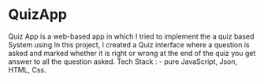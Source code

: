 # QuizApp
Quiz App is a web-based app in which I tried to implement the a quiz based System using In this project, I created a Quiz interface where a question is asked and marked whether it is right or wrong at the end of the quiz you get answer to all the question asked. Tech Stack : - pure JavaScript, Json, HTML, Css.
